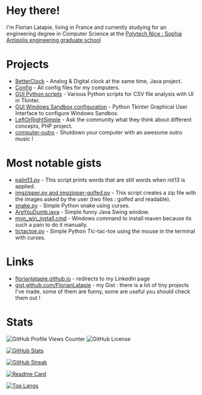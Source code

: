 # Hey there!

I'm Florian Latapie, living in France and currently studying for an engineering degree in Computer Science at the [Polytech Nice : Sophia Antipolis engineering graduate school][Polytech]

# Projects 
- [BetterClock][BetterClock] - Analog & Digital clock at the same time, Java project.
- [Config][Config] - All config files for my computers.
- [GUI Python scripts][gui-python-scripts] - Various Python scripts for CSV file analysis with UI in Tkinter.
- [GUI Windows Sandbox configuration][GUI-Windows-Sandbox-configuration] - Python Tkinter Graphical User Interface to configure Windows Sandbox.
- [LeftOrRightSimple][LeftOrRightSimple] - Ask the community what they think about different concepts, PHP project.
- [computer-outro][computer-outro] - Shutdown your computer with an awesome outro music !

# Most notable gists 
- [palin13.py][palin13] - This script prints words that are still words when rot13 is applied.
- [imgzipper.py and imgzipper-golfed.py][imgzipper] - This script creates a zip file with the images asked by the user (two files : golfed and readable).
- [snake.py][snake] - Simple Python snake using curses.
- [AreYouDumb.java][AreYouDumb] - Simple funny Java Swing window.
- [mvn_win_install.cmd][mvn_win_install] - Windows command to install maven because its such a pain to do it manually.
- [tictactoe.py][tictactoe] - Simple Python Tic-tac-toe using the mouse in the terminal with curses.

# Links 
- [florianlatapie.github.io][github.io]         - redirects to my LinkedIn page
- [gist.github.com/FlorianLatapie][gist github] - my Gist : there is a lot of tiny projects I've made, some of them are funny, some are useful you should check them out !

# Stats
![GitHub Profile Views Counter](https://komarev.com/ghpvc/?username=FlorianLatapie)
![GitHub License](https://img.shields.io/github/license/FlorianLatapie/FlorianLatapie)

[![GitHub Stats][GitHub Stats]](https://github.com/anuraghazra/github-readme-stats)

[![GitHub Streak][Github Streak]](https://git.io/streak-stats)

[![Readme Card][Readme Card]](https://github.com/anuraghazra/github-readme-stats)

[![Top Langs][Top Langs]](https://github.com/anuraghazra/github-readme-stats)

<!-- Sources -->
<!-- Misc. -->
[Java logo]: https://raw.githubusercontent.com/devicons/devicon/v2.15.1/icons/java/java-original.svg?size=80
[Polytech]: https://polytech.univ-cotedazur.fr/

<!-- Projects links-->
[BetterClock]: https://github.com/FlorianLatapie/BetterClock
[Config]: https://github.com/FlorianLatapie/Config
[gui-python-scripts]: https://github.com/FlorianLatapie/gui-python-scripts
[GUI-Windows-Sandbox-configuration]: https://github.com/FlorianLatapie/GUI-Windows-Sandbox-configuration
[LeftOrRightSimple]: https://github.com/FlorianLatapie/LeftOrRightSimple
[computer-outro]: https://github.com/FlorianLatapie/computer-outro

<!-- Gists links -->
[palin13]: https://gist.github.com/FlorianLatapie/dcbfc6a26423162c2fef6886a3501684
[imgzipper]: https://gist.github.com/FlorianLatapie/60785afb8cd25b8767e14832d19679eb
[snake]: https://gist.github.com/FlorianLatapie/3f67869fc97fa5c76b86fac4fce9500b
[AreYouDumb]: https://gist.github.com/FlorianLatapie/e56b7ccb152d8851c8944339a60de1ca
[mvn_win_install]: https://gist.github.com/FlorianLatapie/3c3125a2a371dc08991313401f04db65
[tictactoe]: https://gist.github.com/FlorianLatapie/c6d81b0351fe88a60e8b1502eeef1152

<!-- Links -->
[github.io]: https://florianlatapie.github.io/
[gist github]: https://gist.github.com/FlorianLatapie

<!-- Stats -->
[GitHub Stats]: https://github-readme-stats.vercel.app/api?username=FlorianLatapie&count_private=true&show_icons=true 
[GitHub Streak]: https://github-readme-streak-stats.herokuapp.com/?user=florianlatapie&date_format=j%2Fn%5B%2FY%5D
[Readme Card]: https://github-readme-stats.vercel.app/api/pin/?username=florianlatapie&repo=florianlatapie&show_owner=true
[Top Langs]: https://github-readme-stats.vercel.app/api/top-langs/?username=FlorianLatapie
